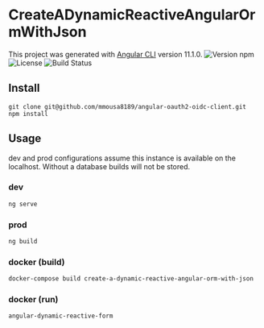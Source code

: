 # CreateADynamicReactiveAngularOrmWithJson

This project was generated with [Angular CLI](https://github.com/angular/angular-cli) version 11.1.0.
![Version npm](https://img.shields.io/badge/npm-v14.15.4-blue)
![License](https://img.shields.io/github/license/mmousa8189/map-app)
![Build Status](https://img.shields.io/badge/build-Pass-green)

## Install

```
git clone git@github.com/mmousa8189/angular-oauth2-oidc-client.git
npm install
```

## Usage

dev and prod configurations assume this instance is available on the
localhost. Without a database builds will not be stored.

### dev 
```bash
ng serve
```

### prod 
```bash
ng build
```
### docker (build)

```bash
docker-compose build create-a-dynamic-reactive-angular-orm-with-json
```

### docker (run)

```bash
angular-dynamic-reactive-form
```

